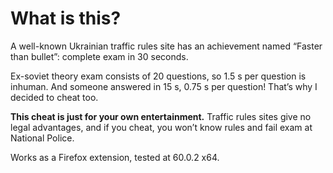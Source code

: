 # What is this?
A well-known Ukrainian traffic rules site has an achievement named “Faster than bullet”: complete exam in 30 seconds.

Ex-soviet theory exam consists of 20 questions, so 1.5 s per question is inhuman. And someone answered in 15 s, 0.75 s per question! That’s why I decided to cheat too.

**This cheat is just for your own entertainment.** Traffic rules sites give no legal advantages, and if you cheat, you won’t know rules and fail exam at National Police.

Works as a Firefox extension, tested at 60.0.2 x64.
